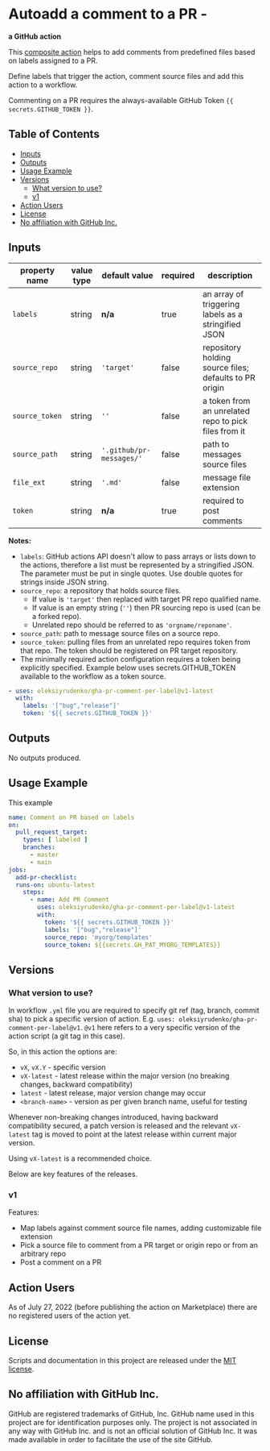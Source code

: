 # Autoadd a comment to a PR - 

**a GitHub action**

This [composite action](https://docs.github.com/en/actions/creating-actions/creating-a-composite-action)
helps to add comments from predefined files based on labels assigned to a PR.

Define labels that trigger the action, comment source files and add this action to a workflow.

Commenting on a PR requires the always-available GitHub Token `{{ secrets.GITHUB_TOKEN }}`.

<!-- START doctoc generated TOC please keep comment here to allow auto update -->
<!-- DON'T EDIT THIS SECTION, INSTEAD RE-RUN doctoc TO UPDATE -->
## Table of Contents

- [Inputs](#inputs)
- [Outputs](#outputs)
- [Usage Example](#usage-example)
- [Versions](#versions)
  - [What version to use?](#what-version-to-use)
  - [v1](#v1)
- [Action Users](#action-users)
- [License](#license)
- [No affiliation with GitHub Inc.](#no-affiliation-with-github-inc)

<!-- END doctoc generated TOC please keep comment here to allow auto update -->
<!-- generated with [DocToc](https://github.com/thlorenz/doctoc) -->

## Inputs

| property name  | value type | default value            | required | description |
| ---            | ---        | ---                      | ---      | ---         |
| `labels`       | string     | **n/a**                  | true     | an array of triggering labels as a stringified JSON    |
| `source_repo`  | string     | `'target'`               | false    | repository holding source files; defaults to PR origin |
| `source_token` | string     | `''`                     | false    | a token from an unrelated repo to pick files from it   |
| `source_path`  | string     | `'.github/pr-messages/'` | false    | path to messages source files   |
| `file_ext`     | string     | `'.md'`                  | false    | message file extension          |
| `token`        | string     | **n/a**                  | true     | required to post comments       |

**Notes:**
- `labels`: GitHub actions API doesn't allow to pass arrays or lists
  down to the actions, therefore a list must be represented by a stringified JSON.
  The parameter must be put in single quotes. Use double quotes for strings inside JSON string.
- `source_repo`: a repository that holds source files.
  - If value is `'target'` then replaced with target PR repo qualified name.
  - If value is an empty string (`''`) then PR sourcing repo is used (can be a forked repo).
  - Unrelated repo should be referred to as `'orgname/reponame'`.
- `source_path`: path to message source files on a source repo.
- `source_token`: pulling files from an unrelated repo requires token from that repo.
  The token should be registered on PR target repository.
- The minimally required action configuration requires a token being explicitly specified.
  Example below uses secrets.GITHUB_TOKEN available to the workflow as a token source.

```yml
- uses: oleksiyrudenko/gha-pr-comment-per-label@v1-latest
  with:
    labels: '["bug","release"]'
    token: '${{ secrets.GITHUB_TOKEN }}'
```

## Outputs

No outputs produced.

## Usage Example

This example 

```yaml
name: Comment on PR based on labels
on:
  pull_request_target:
    types: [ labeled ]
    branches:
      - master
      - main
jobs:
  add-pr-checklist:
  runs-on: ubuntu-latest
    steps:
      - name: Add PR Comment
        uses: oleksiyrudenko/gha-pr-comment-per-label@v1-latest
        with:
          token: '${{ secrets.GITHUB_TOKEN }}'
          labels: '["bug","release"]'
          source_repo: 'myorg/templates'
          source_token: ${{secrets.GH_PAT_MYORG_TEMPLATES}}
```

## Versions

### What version to use?

In workflow `.yml` file you are required to specify git ref (tag, branch, commit sha) to pick a specific version of action.
E.g. `uses: oleksiyrudenko/gha-pr-comment-per-label@v1`.
`@v1` here refers to a very specific version of the action script (a git tag in this case).

So, in this action the options are:
- `vX`, `vX.Y` - specific version
- `vX-latest` - latest release within the major version
  (no breaking changes, backward compatibility)
- `latest` - latest release, major version change may occur
- `<branch-name>` - version as per given branch name, useful for testing 

Whenever non-breaking changes introduced, having backward compatibility secured,
a patch version is released and the relevant `vX-latest` tag is moved to point
at the latest release within current major version.

Using `vX-latest` is a recommended choice.

Below are key features of the releases.

### v1

Features:
- Map labels against comment source file names, adding customizable file extension
- Pick a source file to comment from a PR target or origin repo or from an arbitrary repo
- Post a comment on a PR

## Action Users

As of July 27, 2022 (before publishing the action on Marketplace)
there are no registered users of the action yet.

## License

Scripts and documentation in this project are released under the [MIT license](LICENSE).

## No affiliation with GitHub Inc.

GitHub are registered trademarks of GitHub, Inc.
GitHub name used in this project are for identification purposes only.
The project is not associated in any way with GitHub Inc.
and is not an official solution of GitHub Inc.
It was made available in order to facilitate the use of the site GitHub.
